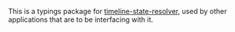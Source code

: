 This is a typings package for [timeline-state-resolver](https://www.npmjs.com/package/timeline-state-resolver), used by other applications that are to be interfacing with it.
